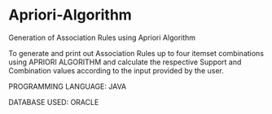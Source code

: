 # Apriori-Algorithm
Generation of Association Rules using Apriori Algorithm

To generate and print out Association Rules up to four itemset combinations using APRIORI ALGORITHM and calculate the respective Support and Combination values according to the input provided by the user.

PROGRAMMING LANGUAGE: JAVA

DATABASE USED: ORACLE
